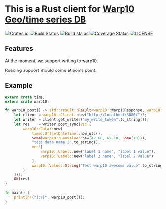 # This is a Rust client for [Warp10 Geo/time series DB](http://www.warp10.io/)

[![Crates.io](https://img.shields.io/crates/v/warp10.svg)](https://crates.io/crates/warp10)
[![Build Status](https://travis-ci.org/CleverCloud/warp10.rs.svg?branch=master)](https://travis-ci.org/CleverCloud/warp10.rs)
[![Build status](https://ci.appveyor.com/api/projects/status/a07ji027cs3t7jqu?svg=true)](https://ci.appveyor.com/project/Keruspe/warp10-rs)
[![Coverage Status](https://coveralls.io/repos/github/CleverCloud/warp10.rs/badge.svg?branch=master)](https://coveralls.io/github/CleverCloud/warp10.rs?branch=master)
[![LICENSE](https://img.shields.io/github/license/CleverCloud/warp10.rs.svg)](COPYING)

## Features

At the moment, we support writing to warp10.

Reading support should come at some point.

## Example

```rust
extern crate time;
extern crate warp10;

fn warp10_post() -> std::result::Result<warp10::Warp10Response, warp10::Error> {
    let client = warp10::Client::new("http://localhost:8080/")?;
    let writer = client.get_writer("my_write_token".to_string());
    let res    = writer.post_sync(vec![
        warp10::Data::new(
            time::OffsetDateTime::now_utc(),
            Some(warp10::GeoValue::new(42.66, 62.18, Some(10))),
            "test data name 2".to_string(),
            vec![
                warp10::Label::new("label 1 name", "label 1 value"),
                warp10::Label::new("label 2 name", "label 2 value")
            ],
            warp10::Value::String("Test warp10 awesome value".to_string())
        )
    ])?;
    Ok(res)
}

fn main() {
    println!("{:?}", warp10_post());
}
```
